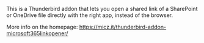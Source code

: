 This is a Thunderbird addon that lets you  open a shared link of a SharePoint or OneDrive file directly with the right app, instead of the browser.

More info on the homepage: https://micz.it/thunderbird-addon-microsoft365linkopener/
